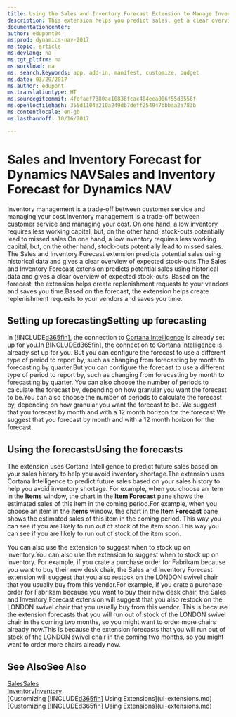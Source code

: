 ```yaml
---
title: Using the Sales and Inventory Forecast Extension to Manage Inventory
description: This extension helps you predict sales, get a clear overview of expected stock-outs, and even helps you create replenishment requests to vendors.
documentationcenter: 
author: edupont04
ms.prod: dynamics-nav-2017
ms.topic: article
ms.devlang: na
ms.tgt_pltfrm: na
ms.workload: na
ms. search.keywords: app, add-in, manifest, customize, budget
ms.date: 03/29/2017
ms.author: edupont
ms.translationtype: HT
ms.sourcegitcommit: 4fefaef7380ac10836fcac404eea006f55d8556f
ms.openlocfilehash: 355d1104a210a249db7deff254947bbbaa2a783b
ms.contentlocale: en-gb
ms.lasthandoff: 10/16/2017

---
```

# <a name="sales-and-inventory-forecast-for-dynamics-nav"></a><span data-ttu-id="115ae-103">Sales and Inventory Forecast for Dynamics NAV</span><span class="sxs-lookup"><span data-stu-id="115ae-103">Sales and Inventory Forecast for Dynamics NAV</span></span>
<span data-ttu-id="115ae-104">Inventory management is a trade-off between customer service and managing your cost.</span><span class="sxs-lookup"><span data-stu-id="115ae-104">Inventory management is a trade-off between customer service and managing your cost.</span></span> <span data-ttu-id="115ae-105">On one hand, a low inventory requires less working capital, but, on the other hand, stock-outs potentially lead to missed sales.</span><span class="sxs-lookup"><span data-stu-id="115ae-105">On one hand, a low inventory requires less working capital, but, on the other hand, stock-outs potentially lead to missed sales.</span></span> <span data-ttu-id="115ae-106">The Sales and Inventory Forecast extension predicts potential sales using historical data and gives a clear overview of expected stock-outs.</span><span class="sxs-lookup"><span data-stu-id="115ae-106">The Sales and Inventory Forecast extension predicts potential sales using historical data and gives a clear overview of expected stock-outs.</span></span> <span data-ttu-id="115ae-107">Based on the forecast, the extension helps create replenishment requests to your vendors and saves you time.</span><span class="sxs-lookup"><span data-stu-id="115ae-107">Based on the forecast, the extension helps create replenishment requests to your vendors and saves you time.</span></span>  

## <a name="setting-up-forecasting"></a><span data-ttu-id="115ae-108">Setting up forecasting</span><span class="sxs-lookup"><span data-stu-id="115ae-108">Setting up forecasting</span></span>
<span data-ttu-id="115ae-109">In [!INCLUDE[d365fin](includes/d365fin_md.md)], the connection to [Cortana Intelligence](https://www.microsoft.com/en-us/cloud-platform/what-is-cortana-intelligence-suite) is already set up for you.</span><span class="sxs-lookup"><span data-stu-id="115ae-109">In [!INCLUDE[d365fin](includes/d365fin_md.md)], the connection to [Cortana Intelligence](https://www.microsoft.com/en-us/cloud-platform/what-is-cortana-intelligence-suite) is already set up for you.</span></span> <span data-ttu-id="115ae-110">But you can configure the forecast to use a different type of period to report by, such as changing from forecasting by month to forecasting by quarter.</span><span class="sxs-lookup"><span data-stu-id="115ae-110">But you can configure the forecast to use a different type of period to report by, such as changing from forecasting by month to forecasting by quarter.</span></span> <span data-ttu-id="115ae-111">You can also choose the number of periods to calculate the forecast by, depending on how granular you want the forecast to be.</span><span class="sxs-lookup"><span data-stu-id="115ae-111">You can also choose the number of periods to calculate the forecast by, depending on how granular you want the forecast to be.</span></span> <span data-ttu-id="115ae-112">We suggest that you forecast by month and with a 12 month horizon for the forecast.</span><span class="sxs-lookup"><span data-stu-id="115ae-112">We suggest that you forecast by month and with a 12 month horizon for the forecast.</span></span>  

## <a name="using-the-forecasts"></a><span data-ttu-id="115ae-113">Using the forecasts</span><span class="sxs-lookup"><span data-stu-id="115ae-113">Using the forecasts</span></span>
<span data-ttu-id="115ae-114">The extension uses Cortana Intelligence to predict future sales based on your sales history to help you avoid inventory shortage.</span><span class="sxs-lookup"><span data-stu-id="115ae-114">The extension uses Cortana Intelligence to predict future sales based on your sales history to help you avoid inventory shortage.</span></span> <span data-ttu-id="115ae-115">For example, when you choose an item in the **Items** window, the chart in the **Item Forecast** pane shows the estimated sales of this item in the coming period.</span><span class="sxs-lookup"><span data-stu-id="115ae-115">For example, when you choose an item in the **Items** window, the chart in the **Item Forecast** pane shows the estimated sales of this item in the coming period.</span></span> <span data-ttu-id="115ae-116">This way you can see if you are likely to run out of stock of the item soon.</span><span class="sxs-lookup"><span data-stu-id="115ae-116">This way you can see if you are likely to run out of stock of the item soon.</span></span>  

<span data-ttu-id="115ae-117">You can also use the extension to suggest when to stock up on inventory.</span><span class="sxs-lookup"><span data-stu-id="115ae-117">You can also use the extension to suggest when to stock up on inventory.</span></span> <span data-ttu-id="115ae-118">For example, if you crate a purchase order for Fabrikam because you want to buy their new desk chair, the Sales and Inventory Forecast extension will suggest that you also restock on the LONDON swivel chair that you usually buy from this vendor.</span><span class="sxs-lookup"><span data-stu-id="115ae-118">For example, if you crate a purchase order for Fabrikam because you want to buy their new desk chair, the Sales and Inventory Forecast extension will suggest that you also restock on the LONDON swivel chair that you usually buy from this vendor.</span></span> <span data-ttu-id="115ae-119">This is because the extension forecasts that you will run out of stock of the LONDON swivel chair in the coming two months, so you might want to order more chairs already now.</span><span class="sxs-lookup"><span data-stu-id="115ae-119">This is because the extension forecasts that you will run out of stock of the LONDON swivel chair in the coming two months, so you might want to order more chairs already now.</span></span>  

## <a name="see-also"></a><span data-ttu-id="115ae-120">See Also</span><span class="sxs-lookup"><span data-stu-id="115ae-120">See Also</span></span>
[<span data-ttu-id="115ae-121">Sales</span><span class="sxs-lookup"><span data-stu-id="115ae-121">Sales</span></span>](sales-manage-sales.md)  
[<span data-ttu-id="115ae-122">Inventory</span><span class="sxs-lookup"><span data-stu-id="115ae-122">Inventory</span></span>](inventory-manage-inventory.md)  
<span data-ttu-id="115ae-123">[Customizing [!INCLUDE[d365fin](includes/d365fin_md.md)] Using Extensions](ui-extensions.md)</span><span class="sxs-lookup"><span data-stu-id="115ae-123">[Customizing [!INCLUDE[d365fin](includes/d365fin_md.md)] Using Extensions](ui-extensions.md)</span></span>  


